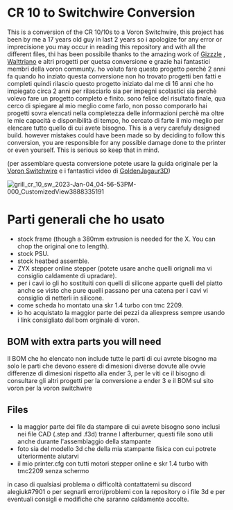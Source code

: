 # CR 10 to Switchwire Conversion
This is a conversion of the CR 10/10s to a Voron Switchwire, this project has been by me a 17 years old guy in last 2 years so i apologize for any error or imprecisione you may occur in reading this repository and with all the different files, thi has been possibile thanks to the amazing work of <a href="https://github.com/VoronDesign/VoronUsers/tree/master/printer_mods/Gizzle/ender-3_(pro)_switchwire">Gizzzle</a> , <a href="https://github.com/walttriano/VoronUsers/tree/master/printer_mods/Triano/Ender_3Pro_Switchwire">Walttriano</a> e altri progetti per quetsa conversione e grazie hai fantastici membri della voron communty. ho voluto fare questo progetto perchè 2 anni fa quando ho inziato questa conversione non ho trovato progetti ben fatti e completi quindi rilascio questo progetto iniziato dal me di 16 anni che ho impiegato circa 2 anni per rilasciarlo sia per impegni scolastici sia perchè volevo fare un progetto completo e finito. sono felice del risultato finale, qua cerco di spiegare al mio meglio come farlo, non posso comporarlo hai progetti sovra elencati nella completezza delle informazioni perchè ma oltre le mie capacità e disponibilità di tempo, ho cercato di farte il mio meglio per elencare tutto quello di cui avete bisogno. This is a very carefuly designed build. however mistakes could have been made so by deciding to follow this conversion, you are responsible for any possible damage done to the printer or even yourself. This is serious so keep that in mind.

(per assemblare questa conversione potete usare la guida originale per la <a href="https://vorondesign.com/voron_switchwire">Voron Switchwire</a> e i fantastici video di <a href="https://youtube.com/playlist?list=PLRsIVaP-BizCdEONPhoDoOAeQk3QzMPTN">GoldenJagaur3D</a>)

![grill_cr_10_sw_2023-Jan-04_04-56-53PM-000_CustomizedView3888335191](https://user-images.githubusercontent.com/64409400/210624752-53a0d20b-983e-42a4-9a00-62e16e367aac.png)


# Parti generali che ho usato

- stock frame (though a 380mm extrusion is needed for the X. You can chop the original one to length).
- stock PSU.
- stock heatbed assemble.
- ZYX stepper online stepper (potete usare anche quelli orignali ma vi consiglio caldamente di upradare).
- per i cavi io gli ho sostituiti con quelli di silicone apparte quelli del piatto anche se visto che pure quelli passano per una catena per i cavi vi consiglio di netterli in silicone.
- come scheda ho montato una skr 1.4 turbo con tmc 2209.
- io ho acquistato la maggior parte dei pezzi da aliexpress sempre usando i link consigliato dal bom orginale di voron.


## BOM with extra parts you will need
Il BOM che ho elencato non include tutte le parti di cui avrete bisogno ma solo le parti che devono essere di dimesioni diverse dovute alle ovvie differenze di dimesioni rispetto alla ender 3, per le viti ce il bisogno di consultare gli altri progetti per la conversione a ender 3 e il BOM sul sito voron per la voron switchwire

## Files

- la maggior parte dei file da stampare di cui avrete bisogno sono inclusi nei file CAD (.step and .f3d) tranne l afterburner, questi file sono utili anche durante l'assemblaggio della stampante 
- foto sia del modello 3d che della mia stampante fisica con cui potrete ulteriormente aiutarvi
- il mio printer.cfg con tutti motori stepper online e skr 1.4 turbo with tmc2209 senza schermo

in caso di qualsiasi problema o difficoltà contattatemi su discord alegiuk#7901 o per segnarli errori/problemi con la repository o i file 3d e per eventuali consigli e modifiche che saranno caldamente accolte.
